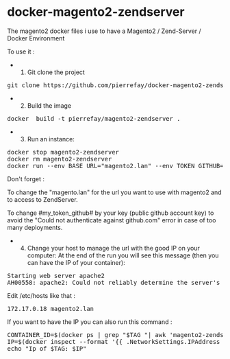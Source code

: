 # docker-magento2-zendserver
The magento2 docker files i use to have a Magento2 / Zend-Server / Docker Environment

To use it :
- 1) Git clone the project
<pre>
git clone https://github.com/pierrefay/docker-magento2-zendserver.git
</pre>

- 2) Build the image 
<pre>
docker  build -t pierrefay/magento2-zendserver .
</pre>

- 3) Run an instance:
<pre>
docker stop magento2-zendserver
docker rm magento2-zendserver
docker run --env BASE_URL="magento2.lan" --env TOKEN_GITHUB="#my_token_github#" -v /data/magento2-zendserver/html:/var/www/magento2 --name magento2-zendserver -p 80:80 -p 10081:10081 -p 10082:10082 pierrefay/magento2-zendserver
</pre>

Don't forget :

To change the "magento.lan" for the url you want to use with magento2 and to access to ZendServer.

To change #my_token_github# by your key (public github account key) to avoid the "Could not authenticate against github.com" error in case of too many deployments.


 - 4) Change your host to manage the url with the good IP on your computer:
At the end of the run you will see this message (then you can have the IP of your container):
<pre>
Starting web server apache2
AH00558: apache2: Could not reliably determine the server's fully qualified domain name, using 172.17.0.18
</pre>

Edit /etc/hosts like that :
<pre>
172.17.0.18 magento2.lan
</pre>

If you want to have the IP you can also run this command :
<pre>
CONTAINER_ID=$(docker ps | grep "$TAG "| awk 'magento2-zendserver')
IP=$(docker inspect --format '{{ .NetworkSettings.IPAddress }}' $CONTAINER_ID)
echo "Ip of $TAG: $IP"
</pre>
